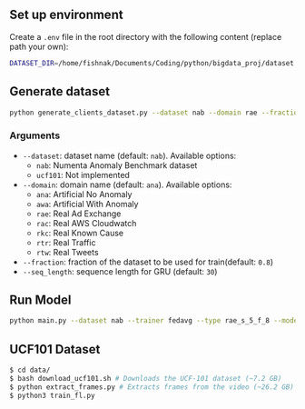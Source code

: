## Set up environment
Create a `.env` file in the root directory with the following content (replace path your own):
```bash
DATASET_DIR=/home/fishnak/Documents/Coding/python/bigdata_proj/dataset
```

## Generate dataset
```bash
python generate_clients_dataset.py --dataset nab --domain rae --fraction 0.8 --seq_length 30
```
### Arguments
- `--dataset`: dataset name (default: `nab`). Available options:
	- `nab`: Numenta Anomaly Benchmark dataset
	- `ucf101`: Not implemented
- `--domain`: domain name (default: `ana`). Available options:
	- `ana`: Artificial No Anomaly
	- `awa`: Artificial With Anomaly
	- `rae`: Real Ad Exchange
	- `rac`: Real AWS Cloudwatch
	- `rkc`: Real Known Cause
	- `rtr`: Real Traffic
	- `rtw`: Real Tweets
- `--fraction`: fraction of the dataset to be used for train(default: `0.8`)
- `--seq_length`: sequence length for GRU (default: `30`)

## Run Model
```bash
python main.py --dataset nab --trainer fedavg --type rae_s_5_f_8 --model grunet --rounds 5
```

## UCF101 Dataset
```bash
$ cd data/
$ bash download_ucf101.sh # Downloads the UCF-101 dataset (~7.2 GB)
$ python extract_frames.py # Extracts frames from the video (~26.2 GB)
$ python3 train_fl.py
```